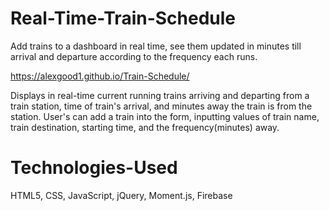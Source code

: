 # Real-Time-Train-Schedule
Add trains to a dashboard in real time, see them updated in minutes till arrival and departure according to the frequency each runs. 

https://alexgood1.github.io/Train-Schedule/

Displays in real-time current running trains arriving and departing from a train station, time of train's arrival, and minutes away the train is from the station. User's can add a train into the form, inputting values of train name, train destination, starting time, and the frequency(minutes) away.

# Technologies-Used
HTML5, CSS, JavaScript, jQuery, Moment.js, Firebase


